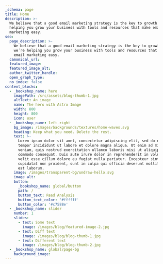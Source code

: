 ```yaml
---
_schema: page
title: Home
description: >-
  We believe that a good email marketing strategy is the key to growth. So we’re
  helping you grow your business with tools and resources that make email
  marketing easy.
seo:
  page_description: >-
    We believe that a good email marketing strategy is the key to growth. So
    we’re helping you grow your business with tools and resources that make
    email marketing easy.
  canonical_url:
  featured_image:
  featured_image_alt:
  author_twitter_handle:
  open_graph_type:
  no_index: false
content_blocks:
  - _bookshop_name: hero
    imagePath: /src/assets/blog-thumb-1.jpg
    altText: An image
    name: The hero with Astro Image
    width: 800
    height: 800
    icon: user
  - _bookshop_name: left-right
    bg_image: /images/backgrounds/textures/home-waves.svg
    heading: Keep what you need. Delete the rest.
    text: >-
      Lorem ipsum dolor sit amet, consectetur adipiscing elit, sed do eiusmod
      tempor incididunt ut labore et dolore magna aliqua. Ut enim ad minim
      veniam, quis nostrud exercitation ullamco laboris nisi ut aliquip ex ea
      commodo consequat. Duis aute irure dolor in reprehenderit in voluptate
      velit esse cillum dolore eu fugiat nulla pariatur. Excepteur sint occaecat
      cupidatat non proident, sunt in culpa qui officia deserunt mollit anim id
      est laborum.
    image: /images/transparent-bg/undraw-hello.svg
    image_alt:
    button:
      _bookshop_name: global/button
      path: /
      button_text: Read Analysis
      button_text_color: '#ffffff'
      button_color: '#c7588e'
  - _bookshop_name: slider
    number: 1
    slides:
      - text: Some text
        image: /images/blog/featured-image-2.jpg
      - text: Diff text
        image: /images/blog/blog-thumb-1.jpg
      - text: Different text
        image: /images/blog/blog-thumb-2.jpg
  - _bookshop_name: global/page-bg
    background_image:
---
```

